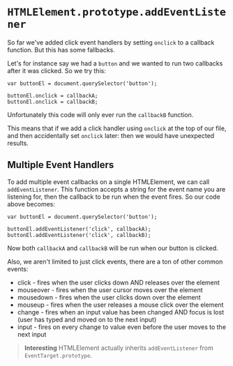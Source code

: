 # `HTMLElement.prototype.addEventListener`

So far we've added click event handlers by setting `onclick` to a callback function.
But this has some fallbacks.

Let's for instance say we had a `button` and we wanted to run two callbacks after it was clicked.
So we try this:

    var buttonEl = document.querySelector('button');

    buttonEl.onclick = callbackA;
    buttonEl.onclick = callbackB;

Unfortunately this code will only ever run the `callbackB` function.

This means that if we add a click handler using `onclick` at the top of our file, and then accidentally set `onclick` later: then we would have unexpected results.

## Multiple Event Handlers

To add multiple event callbacks on a single HTMLElement, we can call `addEventListener`.
This function accepts a string for the event name you are listening for, then the callback to be run when the event fires.
So our code above becomes:

    var buttonEl = document.querySelector('button');

    buttonEl.addEventListener('click', callbackA);
    buttonEl.addEventListener('click', callbackB);

Now both `callbackA` and `callbackB` will be run when our button is clicked.

Also, we aren't limited to just click events, there are a ton of other common events:

* click - fires when the user clicks down AND releases over the element
* mouseover - fires when the user cursor moves over the element
* mousedown - fires when the user clicks down over the element
* mouseup - fires when the user releases a mouse click over the element
* change - fires when an input value has been changed AND focus is lost (user has typed and moved on to the next input)
* input - fires on every change to value even before the user moves to the next input

> **Interesting** HTMLElement actually inherits `addEventListener` from `EventTarget.prototype`.
